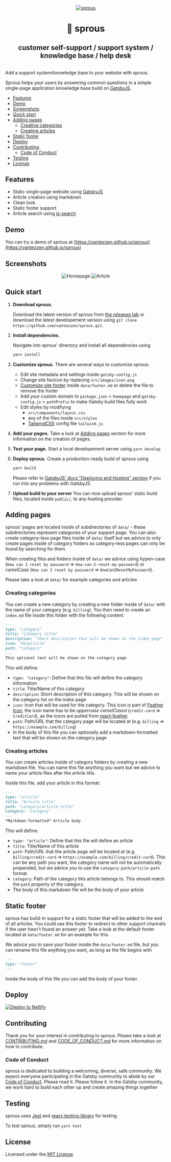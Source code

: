 <p align="center">
  <a href="https://sprous.vantezzen.io">
    <img alt="sprous" src="logo.png" />
  </a>
</p>
<h1 align="center">
  🌱 sprous
</h1>
<h2 align="center" style="margin-bottom:2rem">
  customer self-support / support system / knowledge base / help desk
</h2>

Add a support system/knowledge base to your website with sprous.

Sprous helps your users by answering common questions in a simple single-page application knowledge base build on [GatsbyJS](https://www.gatsbyjs.org).


- [Features](#features)
- [Demo](#demo)
- [Screenshots](#screenshots)
- [Quick start](#quick-start)
- [Adding pages](#adding-pages)
  - [Creating categories](#creating-categories)
  - [Creating articles](#creating-articles)
- [Static footer](#static-footer)
- [Deploy](#deploy)
- [Contributing](#contributing)
  - [Code of Conduct](#code-of-conduct)
- [Testing](#testing)
- [License](#license)

## Features
- Static single-page website using [GatsbyJS](https://www.gatsbyjs.org)
- Article creation using markdown
- Clean look
- Static footer support
- Article search using [js-search](https://github.com/bvaughn/js-search)

## Demo
You can try a demo of sprous at [https://vantezzen.github.io/sprous](https://vantezzen.github.io/sprous)

## Screenshots
<p align="center">
  <img alt="Homepage" src="screenshot_1.png" />
  <img alt="Article" src="screenshot_2.png" />
</p>


## Quick start

1.  **Download sprous.**

    Download the latest version of sprous from [the releases tab](https://github.com/vantezzen/sprous/releases) or download the latest developement version using `git clone https://github.com/vantezzen/sprous.git`.

2.  **Install dependencies.**

    Navigate into sprous' directory and install all dependencies using
    ```bash
    yarn install
    ```

3.  **Customize sprous.**
    There are several ways to customize sprous:
    - Edit site metadata and settings inside `gatsby-config.js`
    - Change site favicon by replacing `src/images/icon.png`
    - [Customize site footer](#static-footer) inside `data/footer.md` or delete the file to remove the footer
    - Add your custom domain to `package.json` > `homepage` and `gatsby-config.js` > `pathPrefix` to make Gatsby build files fully work
    - Edit styles by modifying 
      - `src/components/layout.css`
      - any of the files inside `src/styles`
      - [TailwindCSS](http://tailwindcss.com/) config file `tailwind.js`
4. **Add your pages.**
    Take a look at [Adding pages](#adding-pages) section for more information on the creation of pages.
5. **Test your page.**
    Start a local developement server using `yarn develop`
6. **Deploy sprous.**
    Create a production-ready build of sprous using
    ```bash
    yarn build
    ```
    Please refer to [GatsbyJS' docs "Deploying and Hosting" section](https://www.gatsbyjs.org/docs/deploying-and-hosting/) if you run into any problems with GatsbyJS.
7. **Upload build to your server**
    You can now upload sprous' static build files, located inside `public/`, to any hosting provider.

## Adding pages
sprous' pages are located inside of subdirectories of `data/` - these subdirectories represent categories of your support page. 
You can also create category-less page files inside of `data/` itself but we advice to only create pages inside of category folders as category-less pages can only be found by searching for them.

When creating files and folders inside of `data/` we advice using hypen-case (`How can I reset by password` => `How-can-I-reset-my-password`) or camelCase (`How can I reset by password` => `HowCanIResetMyPassword`).

Please take a look at `data/` for example categories and articles

### Creating categories
You can create a new category by creating a new folder inside of `data/` with the name of your category (e.g. `billing`). 
You then need to create an `index.md` file inside this folder with the following content:
```md
---
type: "category"
title: "Category title"
description: "Short description that will be shown on the index page"
icon: "HelpCircle"
path: "category"
---
This optional text will be shown on the category page
```
This will define:
- `type: "category"`: Define that this file will define the category information
- `title`: Title/Name of this category
- `description`: Short description of this category. This will be shown on the category list on the index page
- `icon`: Icon that will be used for the category. This icon is part of [Feather Icon](https://feathericons.com/), the icon name has to be *uppercase camelCased* (`credit-card` => `CreditCard`), as the icons are pulled from [react-feather](https://github.com/feathericons/react-feather)
- `path`: Path/URL that the category page will be located at (e.g. `billing` => `https://example.com/billing`)
- In the body of this file you can optionally add a markdown-formatted text that will be shown on the category page

### Creating articles
You can create articles inside of category folders by creating a new markdown file. You can name this file anything you want but we advice to name your article files after the article title.

Inside this file, add your article in this format:
```md
---
type: "article"
title: "Article title"
path: "category/article-title"
category: "category"
---
*Markdown-formatted* Article body
```
This will define:
- `type: "article"`: Define that this file will define an article
- `title`: Title/Name of this article
- `path`: Path/URL that the article page will be located at (e.g. `billing/credit-card` => `https://example.com/billing/credit-card`). This can be any path you want, the category name will *not* be automatically prepended, but we advice you to use the `category-path/article-path` format.
- `category`: Path of the category this article belongs to. This should match the `path` property of the category.
- The body of this markdown file will be the body of your article

## Static footer
sprous has build-in support for a static footer that will be added to the end of all articles. You could use this footer to redirect to other support channels if the user hasn't found an answer yet. Take a look at the default footer located at `data/footer.md` for an example for this.

We advice you to save your footer inside the `data/footer.md` file, but you can rename this file anything you want, as long as the file begins with
```md
---
type: "footer"
---
```
Inside the body of this file you can add the body of your footer.

## Deploy

[![Deploy to Netlify](https://www.netlify.com/img/deploy/button.svg)](https://app.netlify.com/start/deploy?repository=https://github.com/vantezzen/sprous)

## Contributing
Thank you for your interest in contributing to sprous. Please take a look at [CONTRIBUTING.md](CONTRIBUTING.md) and [CODE_OF_CONDUCT.md](CODE_OF_CONDUCT.md) for more information on how to contribute.

### Code of Conduct
sprous is dedicated to building a welcoming, diverse, safe community. We expect everyone participating in the Gatsby community to abide by our [Code of Conduct](CODE_OF_CONDUCT.md). Please read it. Please follow it. In the Gatsby community, we work hard to build each other up and create amazing things together

## Testing
sprous uses [Jest](https://jestjs.io/) and [react-testing-library](https://github.com/kentcdodds/react-testing-library) for testing.

To test sprous, simply run `yarn test`

## License
Licensed under the [MIT License](license.md)